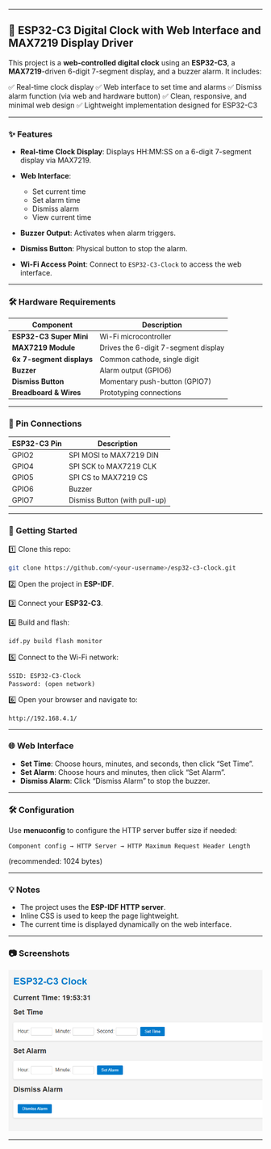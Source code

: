 
---

## 📱 ESP32-C3 Digital Clock with Web Interface and MAX7219 Display Driver

This project is a **web-controlled digital clock** using an **ESP32-C3**, a **MAX7219**-driven 6-digit 7-segment display, and a buzzer alarm. It includes:

✅ Real-time clock display
✅ Web interface to set time and alarms
✅ Dismiss alarm function (via web and hardware button)
✅ Clean, responsive, and minimal web design
✅ Lightweight implementation designed for ESP32-C3

---

### ✨ Features

* **Real-time Clock Display**: Displays HH\:MM\:SS on a 6-digit 7-segment display via MAX7219.
* **Web Interface**:

  * Set current time
  * Set alarm time
  * Dismiss alarm
  * View current time
* **Buzzer Output**: Activates when alarm triggers.
* **Dismiss Button**: Physical button to stop the alarm.
* **Wi-Fi Access Point**: Connect to `ESP32-C3-Clock` to access the web interface.

---

### 🛠️ Hardware Requirements

| Component                 | Description                          |
| ------------------------- | ------------------------------------ |
| **ESP32-C3 Super Mini**   | Wi-Fi microcontroller                |
| **MAX7219 Module**        | Drives the 6-digit 7-segment display |
| **6x 7-segment displays** | Common cathode, single digit         |
| **Buzzer**                | Alarm output (GPIO6)                 |
| **Dismiss Button**        | Momentary push-button (GPIO7)        |
| **Breadboard & Wires**    | Prototyping connections              |

---

### 📌 Pin Connections

| ESP32-C3 Pin | Description                   |
| ------------ | ----------------------------- |
| GPIO2        | SPI MOSI to MAX7219 DIN       |
| GPIO4        | SPI SCK to MAX7219 CLK        |
| GPIO5        | SPI CS to MAX7219 CS          |
| GPIO6        | Buzzer                        |
| GPIO7        | Dismiss Button (with pull-up) |

---

### 🚀 Getting Started

1️⃣ Clone this repo:

```bash
git clone https://github.com/<your-username>/esp32-c3-clock.git
```

2️⃣ Open the project in **ESP-IDF**.

3️⃣ Connect your **ESP32-C3**.

4️⃣ Build and flash:

```bash
idf.py build flash monitor
```

5️⃣ Connect to the Wi-Fi network:

```
SSID: ESP32-C3-Clock
Password: (open network)
```

6️⃣ Open your browser and navigate to:

```
http://192.168.4.1/
```

---

### 🌐 Web Interface

* **Set Time**: Choose hours, minutes, and seconds, then click “Set Time”.
* **Set Alarm**: Choose hours and minutes, then click “Set Alarm”.
* **Dismiss Alarm**: Click “Dismiss Alarm” to stop the buzzer.

---

### 🛠️ Configuration

Use **menuconfig** to configure the HTTP server buffer size if needed:

```
Component config → HTTP Server → HTTP Maximum Request Header Length
```

(recommended: 1024 bytes)

---

### 💡 Notes

* The project uses the **ESP-IDF HTTP server**.
* Inline CSS is used to keep the page lightweight.
* The current time is displayed dynamically on the web interface.

---

### 📷 Screenshots

<img src ="assest\web_interface.png">

---


